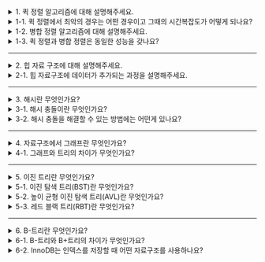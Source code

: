<details>
  <summary>1. 퀵 정렬 알고리즘에 대해 설명해주세요.</summary>
  퀵정렬은 피벗을 기준으로 작은 값은 왼쪽, 큰 값을 오른쪽으로 이동하는 과정을 재귀적으로 수행하는 알고리즘입니다.
  파티셔닝을 하는 과정에서 n번, 분할하는 과정에서 lon(n)번의 연산이 수행되므로 시간복잡도는 nlon(n)입니다.
</details>
<details>
  <summary>1-1. 퀵 정렬에서 최악의 경우는 어떤 경우이고 그때의 시간복잡도가 어떻게 되나요?</summary>
  최대값이나 최소값을 피벗으로 선택하는 경우 배열의 길이가 1이 될 때까지 n-1번을 분할해야하므로 최악의 경우 시간복잡도는 O(n^2)입니다.
</details>
<details>
  <summary>1-2. 병합 정렬 알고리즘에 대해 설명해주세요.</summary>
  원소가 하나만 남을 때까지 계속해서 분할한 다음 대소관계를 고려해서 재배열하여 병합하는 알고리즘으로
  분할하는 과정에서 log(n)번, 재배열하는 과정에서 n번의 연산이 수행되므로 시간복잡도는 nlog(n)입니다.
</details>
<details>
  <summary>1-3. 퀵 정렬과 병합 정렬은 동일한 성능을 갖나요?</summary>
  참조 지역성의 원리에 따라 퀵 정렬이 병합 정렬보다 캐시 메모리에 자주 접근하므로 병합 정렬보다 성능이 더 좋습니다.
</details>

---

<details>
  <summary>2. 힙 자료 구조에 대해 설명해주세요.</summary>
  완전 이진 트리를 기반의 자료 구조입니다. 최소 힙의 경우, 부모 노드의 값이 자식 노드의 값보다 작거나 같습니다.
</details>
<details>
  <summary>2-1. 힙 자료구조에 데이터가 추가되는 과정을 설명해주세요.</summary>
  트리의 마지막 레벨의 가장 왼쪽에 새로운 노드를 추가하고, 그 노드 값과 부모 노드의 값을 비교하여 정렬을 수행합니다. 이 때의 시간 복잡도는 트리의 높이인 log(n)입니다.
</details>

---

<details>
  <summary>3. 해시란 무엇인가요?</summary>
  데이터를 저장할 위치를 해시 함수로 계산하여 저장하는 자료구조입니다. 키를 해시화하여 값에 접근하므로 O(1)의 시간복잡도를 갖습니다.
</details>
<details>
  <summary>3-1. 해시 충돌이란 무엇인가요?</summary>
  키를 통해 얻은 해시값이 다른 키의 해시값과 동일하여 발생하는 상황입니다.
</details>
<details>
  <summary>3-2. 해시 충돌을 해결할 수 있는 방법에는 어떤게 있나요?</summary>
  
    - 체이닝: 다음 버킷에 데이터를 삽입하는 방법
    - 이차 탐색: 제곱수(1, 4, 9, ...)를 더한 버킷에 데이터를 삽입
</details>

---

<details>
  <summary>4. 자료구조에서 그래프란 무엇인가요?</summary>
  노드와 노드 사이에 연결된 간선의 정보를 가지고 있는 자료구조입니다.
</details>
<details>
  <summary>4-1. 그래프와 트리의 차이가 무엇인가요?</summary>
  그래프는 방향이 없고 트리는 부모 자식관계와 루트 노드가 존재하며 방향성이 존재합니다. 또한 그래프는 순환이 존재할 수 있지만, 트리는 비순환성을 갖습니다.
</details>

---

<details>
  <summary>5. 이진 트리란 무엇인가요?</summary>
  모든 노드들이 2개 이하의 자식을 갖는 트리입니다.
</details>
<details>
  <summary>5-1. 이진 탐색 트리(BST)란 무엇인가요?</summary>
  왼쪽 자식은 부모보다 작고 오른쪽 자식은 부모보다 큰 이진트리입니다. 일반적으로 삽입, 삭제, 탐색 과정에서 log(n)의 시간 복잡도를 갖지만, 트리가 편향될 경우 시간복잡도는 n이 됩니다.
</details>
<details>
  <summary>5-2. 높이 균형 이진 탐색 트리(AVL)란 무엇인가요?</summary>
  AVL 트리는 트리 높이의 균형을 유지하는 이진 탐색 트리입니다. 왼쪽과 오른쪽 서브 트리의 높이 차이가 최대 1을 유지합니다. 높이 차이가 1보다 커지면 회전을 통해 균형을 잡아 높이 차이를 줄입니다.
  회전은 불균형 노드를 기준으로 서브트리의 위치를 변경하여 균형을 맞추는 과정입니다.
</details>
<details>
  <summary>5-3. 레드 블랙 트리(RBT)란 무엇인가요?</summary>
  레드 블랙 트리는 트리 높이의 균형을 유지하는 이진 탐색 트리입니다. 각 노드의 색상을 빨간색 또는 검은색으로 구성하여 삽입과 삭제 수행 시, 규칙에 만게 재배치하여 균형을 유지합니다. 
</details>

---

<details>
  <summary>6. B-트리란 무엇인가요?</summary>
  하나의 노드에 2개 이상의 데이터를 저장할 수 있는 트리입니다. 트리의 높이를 줄여 탐색 시간을 개선한 구조입니다. 부모 노드의 데이터를 기준으로 자식 노드를 정렬하여 배치됩니다. 또한 스스로 균형을 맞추는 로직을 갖추어 log(n) 의 시간 복잡도를 보장합니다.
</details>
<details>
  <summary>6-1. B-트리와 B+트리의 차이가 무엇인가요?</summary>
  B+트리는 B-트리를 확장한 개념으로 B-트리는 모든 노드에 key와 데이터를 담지만 B+트리는 리프 노드에만 key와 data를 저장하며 리프 노드끼리 linkedlist로 연결되어 있습니다.
</details>
<details>
  <summary>6-2. InnoDB는 인덱스를 저장할 때 어떤 자료구조를 사용하나요?</summary>
  리프 노드 끼리 연결 리스트로 구성되어 순차 접근을 효율적으로 할 수 있는 B+트리를 사용합니다.
</details>
